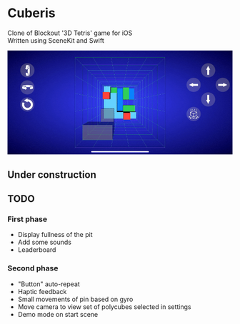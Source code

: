 # Cuberis

Clone of Blockout '3D Tetris' game for iOS\
Written using SceneKit and Swift

![screenshot](gfx/screenshot.gif)

## Under construction

## TODO

### First phase

* Display fullness of the pit
* Add some sounds
* Leaderboard

### Second phase

* "Button" auto-repeat
* Haptic feedback
* Small movements of pin based on gyro
* Move camera to view set of polycubes selected in settings
* Demo mode on start scene
